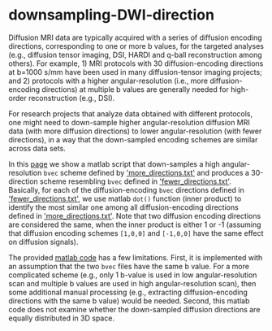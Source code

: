 # downsampling-DWI-direction

Diffusion MRI data are typically acquired with a series of diffusion encoding directions, corresponding to one or more b values, for the targeted analyses (e.g., diffusion tensor imaging,  DSI, HARDI and q-ball reconstruction among others). For example, 1) MRI protocols with 30 diffusion-encoding directions at b=1000 s/mm have been used in many diffusion-tensor imaging projects; and 2) protocols with a higher angular-resolution (i.e., more diffusion-encoding directions) at multiple b values are generally needed for high-order reconstruction (e.g., DSI).   

For research projects that analyze data obtained with different protocols, one might need to down-sample higher angular-resolution diffusion MRI data (with more diffusion directions) to lower angular-resolution (with fewer directions), in a way that the down-sampled encoding schemes are similar across data sets.

In this [page](https://github.com/nankueichen/downsampling-DWI-direction/blob/master/p1.m) we show a matlab script that down-samples a high angular-resolution `bvec` scheme defined by ['more_directions.txt'](https://github.com/nankueichen/downsampling-DWI-direction/blob/master/more_directions.txt) and produces a 30-direction scheme resembling `bvec` defined in ['fewer_directions.txt'](). Basically, for each of the diffusion-encoding `bvec` directions defined in ['fewer_directions.txt'](https://github.com/nankueichen/downsampling-DWI-direction/blob/master/fewer_directions.txt), we use matlab `dot()` function (inner product) to identify the most similar one among all diffusion-encoding directions defined in ['more_directions.txt'](https://github.com/nankueichen/downsampling-DWI-direction/blob/master/more_directions.txt). Note that two diffusion encoding directions are considered the same, when the inner product is either 1 or -1 (assuming that diffusion encoding schemes `[1,0,0]` and `[-1,0,0]` have the same effect on diffusion signals).

The provided [matlab code](https://github.com/nankueichen/downsampling-DWI-direction/blob/master/p1.m) has a few limitations. First, it is implemented with an assumption that the two `bvec` files have the same b value. For a more complicated scheme (e.g., only 1 b-value is used in low angular-resolution scan and multiple b values are used in high angular-resolution scan), then some additional manual processing (e.g., extracting diffusion-encoding directions with the same b value) would be needed. Second, this matlab code does not examine whether the down-sampled diffusion directions are equally distributed in 3D space.


